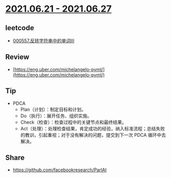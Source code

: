 # [2021.06.21 - 2021.06.27](https://github.com/vjudge/ARTS/blob/master/2020/第0115周.md)

## leetcode
* [000557.反转字符串中的单词III](https://github.com/vjudge/leetcode/tree/master/000401-000600/000557.反转字符串中的单词III)

## Review
* [https://eng.uber.com/michelangelo-pyml/](https://eng.uber.com/michelangelo-pyml/)

## Tip
* PDCA
    - Plan（计划）：制定目标和计划。
    - Do（执行）：展开任务、组织实施。
    - Check（检查）：检查过程中的关键节点和最终结果。
    - Act（处理）：处理检查结果，肯定成功的经验，纳入标准流程；总结失败的教训，引起重视；对于没有解决的问题，提交到下一次 PDCA 循环中去解决。

## Share
* https://github.com/facebookresearch/ParlAI
